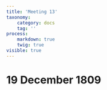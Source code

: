 ```yaml
---
title: 'Meeting 13'
taxonomy:
    category: docs
    tag: ''
process:
    markdown: true
    twig: true
visible: true
---
```


# 19 December 1809

